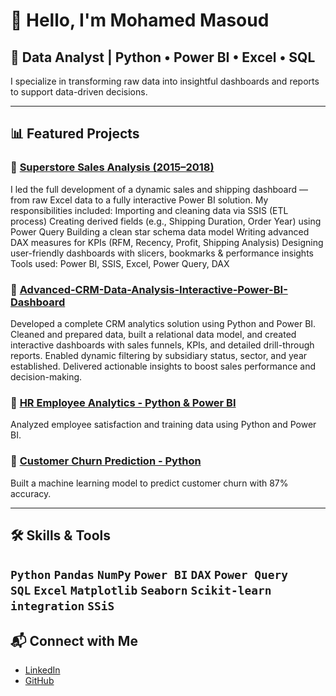 # 👋 Hello, I'm Mohamed Masoud

## 💼 Data Analyst | Python • Power BI • Excel • SQL

I specialize in transforming raw data into insightful dashboards and reports to support data-driven decisions.

---

## 📊 Featured Projects

### 🔹 [Superstore Sales Analysis (2015–2018)](https://github.com/mohamed-masoud969/Sales-Shipping-Analysis/blob/main/README.md)
I led the full development of a dynamic sales and shipping dashboard — from raw Excel data to a fully interactive Power BI solution.
My responsibilities included:
Importing and cleaning data via SSIS (ETL process)
Creating derived fields (e.g., Shipping Duration, Order Year) using Power Query
Building a clean star schema data model
Writing advanced DAX measures for KPIs (RFM, Recency, Profit, Shipping Analysis)
Designing user-friendly dashboards with slicers, bookmarks & performance insights
Tools used: Power BI, SSIS, Excel, Power Query, DAX

### 🔹 [Advanced-CRM-Data-Analysis-Interactive-Power-BI-Dashboard](https://github.com/mohamed-masoud969/Advanced-CRM-Data-Analysis-Interactive-Power-BI-Dashboard)
Developed a complete CRM analytics solution using Python and Power BI. Cleaned and prepared data, built a relational data model, and created interactive dashboards with sales funnels, KPIs, and detailed drill-through reports. Enabled dynamic filtering by subsidiary status, sector, and year established. Delivered actionable insights to boost sales performance and decision-making.

### 🔹 [HR Employee Analytics - Python & Power BI](https://github.com/mohamed-masoud969/Employee-Analytics)
Analyzed employee satisfaction and training data using Python and Power BI.

### 🔹 [Customer Churn Prediction - Python](https://github.com/mohamed-masoud969/Churn-Prediction)
Built a machine learning model to predict customer churn with 87% accuracy.

---

## 🛠️ Skills & Tools

`Python` `Pandas` `NumPy` `Power BI` `DAX` `Power Query`  
`SQL` `Excel` `Matplotlib` `Seaborn` `Scikit-learn`
`integration` `SSiS`
---

## 📬 Connect with Me

- [LinkedIn](www.linkedin.com/in/mohamed-masoud-6b588431a)
- [GitHub](https://github.com/mohamed-masoud969)
